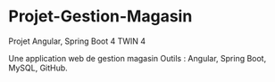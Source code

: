 # Projet-Gestion-Magasin
Projet Angular, Spring Boot 4 TWIN 4

Une application web de gestion magasin 
Outils : Angular, Spring Boot, MySQL, GitHub.
